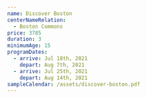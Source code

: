 ```yaml
---
name: Discover Boston
centerNameRelation:
  - Boston Commons
price: 3785
duration: 3
minimumAge: 15
programDates:
  - arrive: Jul 18th, 2021
    depart: Aug 7th, 2021
  - arrive: Jul 25th, 2021
    depart: Aug 14th, 2021
sampleCalendar: /assets/discover-boston.pdf
---
```


